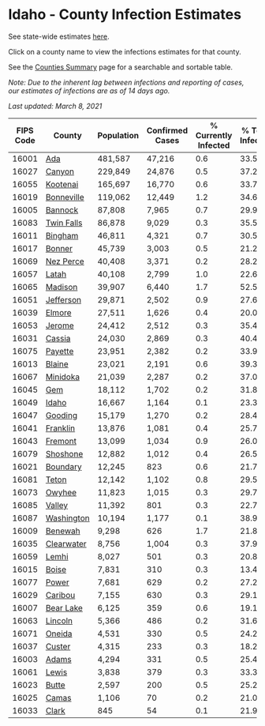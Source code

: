 # Idaho - County Infection Estimates

See state-wide estimates [here](/infections/us-id).

Click on a county name to view the infections estimates for that county.

See the [Counties Summary](/infections/summary-counties) page for a searchable and sortable table.

*Note: Due to the inherent lag between infections and reporting of cases, our estimates of infections are as of 14 days ago.*

*Last updated: March 8, 2021*

|   FIPS Code |                   County |   Population |   Confirmed Cases |   % Currently Infected |   % Total Infected |
|-------------|--------------------------|--------------|-------------------|------------------------|--------------------|
|       16001 |               [Ada](ada) |      481,587 |            47,216 |                    0.6 |               33.5 |
|       16027 |         [Canyon](canyon) |      229,849 |            24,876 |                    0.5 |               37.2 |
|       16055 |     [Kootenai](kootenai) |      165,697 |            16,770 |                    0.6 |               33.7 |
|       16019 | [Bonneville](bonneville) |      119,062 |            12,449 |                    1.2 |               34.6 |
|       16005 |       [Bannock](bannock) |       87,808 |             7,965 |                    0.7 |               29.9 |
|       16083 | [Twin Falls](twin-falls) |       86,878 |             9,029 |                    0.3 |               35.5 |
|       16011 |       [Bingham](bingham) |       46,811 |             4,321 |                    0.7 |               30.5 |
|       16017 |         [Bonner](bonner) |       45,739 |             3,003 |                    0.5 |               21.2 |
|       16069 |   [Nez Perce](nez-perce) |       40,408 |             3,371 |                    0.2 |               28.2 |
|       16057 |           [Latah](latah) |       40,108 |             2,799 |                    1.0 |               22.6 |
|       16065 |       [Madison](madison) |       39,907 |             6,440 |                    1.7 |               52.5 |
|       16051 |   [Jefferson](jefferson) |       29,871 |             2,502 |                    0.9 |               27.6 |
|       16039 |         [Elmore](elmore) |       27,511 |             1,626 |                    0.4 |               20.0 |
|       16053 |         [Jerome](jerome) |       24,412 |             2,512 |                    0.3 |               35.4 |
|       16031 |         [Cassia](cassia) |       24,030 |             2,869 |                    0.3 |               40.4 |
|       16075 |       [Payette](payette) |       23,951 |             2,382 |                    0.2 |               33.9 |
|       16013 |         [Blaine](blaine) |       23,021 |             2,191 |                    0.6 |               39.3 |
|       16067 |     [Minidoka](minidoka) |       21,039 |             2,287 |                    0.2 |               37.0 |
|       16045 |               [Gem](gem) |       18,112 |             1,702 |                    0.2 |               31.8 |
|       16049 |           [Idaho](idaho) |       16,667 |             1,164 |                    0.1 |               23.3 |
|       16047 |       [Gooding](gooding) |       15,179 |             1,270 |                    0.2 |               28.4 |
|       16041 |     [Franklin](franklin) |       13,876 |             1,081 |                    0.4 |               25.7 |
|       16043 |       [Fremont](fremont) |       13,099 |             1,034 |                    0.9 |               26.0 |
|       16079 |     [Shoshone](shoshone) |       12,882 |             1,012 |                    0.4 |               26.5 |
|       16021 |     [Boundary](boundary) |       12,245 |               823 |                    0.6 |               21.7 |
|       16081 |           [Teton](teton) |       12,142 |             1,102 |                    0.8 |               29.5 |
|       16073 |         [Owyhee](owyhee) |       11,823 |             1,015 |                    0.3 |               29.7 |
|       16085 |         [Valley](valley) |       11,392 |               801 |                    0.3 |               22.7 |
|       16087 | [Washington](washington) |       10,194 |             1,177 |                    0.1 |               38.9 |
|       16009 |       [Benewah](benewah) |        9,298 |               626 |                    1.7 |               21.8 |
|       16035 | [Clearwater](clearwater) |        8,756 |             1,004 |                    0.3 |               37.9 |
|       16059 |           [Lemhi](lemhi) |        8,027 |               501 |                    0.3 |               20.8 |
|       16015 |           [Boise](boise) |        7,831 |               310 |                    0.3 |               13.4 |
|       16077 |           [Power](power) |        7,681 |               629 |                    0.2 |               27.2 |
|       16029 |       [Caribou](caribou) |        7,155 |               630 |                    0.3 |               29.1 |
|       16007 |   [Bear Lake](bear-lake) |        6,125 |               359 |                    0.6 |               19.1 |
|       16063 |       [Lincoln](lincoln) |        5,366 |               486 |                    0.2 |               31.6 |
|       16071 |         [Oneida](oneida) |        4,531 |               330 |                    0.5 |               24.2 |
|       16037 |         [Custer](custer) |        4,315 |               233 |                    0.3 |               18.2 |
|       16003 |           [Adams](adams) |        4,294 |               331 |                    0.5 |               25.4 |
|       16061 |           [Lewis](lewis) |        3,838 |               379 |                    0.3 |               33.3 |
|       16023 |           [Butte](butte) |        2,597 |               200 |                    0.5 |               25.2 |
|       16025 |           [Camas](camas) |        1,106 |                70 |                    0.2 |               21.0 |
|       16033 |           [Clark](clark) |          845 |                54 |                    0.1 |               21.9 |